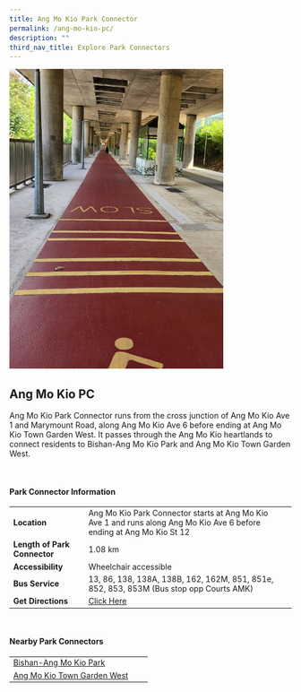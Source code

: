 ```yaml
---
title: Ang Mo Kio Park Connector
permalink: /ang-mo-kio-pc/
description: ""
third_nav_title: Explore Park Connectors
---
```

![](/images/ang%20mo%20kio%20ave%208%20park%20connector.jpg)

## Ang Mo Kio PC

Ang Mo Kio Park Connector runs from the cross junction of Ang Mo Kio Ave 1 and Marymount Road, along Ang Mo Kio Ave 6 before ending at Ang Mo Kio Town Garden West. It passes through the Ang Mo Kio heartlands to connect residents to Bishan-Ang Mo Kio Park and Ang Mo Kio Town Garden West.

<br>

#### Park Connector Information

|  |  |  |
| -------- | -------- | -------- |
| **Location** | Ang Mo Kio Park Connector starts at Ang Mo Kio Ave 1 and runs along Ang Mo Kio Ave 6 before ending at Ang Mo Kio St 12 |  |
| **Length of Park Connector** | 1.08 km   |  |
| **Accessibility** | Wheelchair accessible | |
| **Bus Service** | 13, 86, 138, 138A, 138B, 162, 162M, 851, 851e, 852, 853, 853M (Bus stop opp Courts AMK) | |
| **Get Directions** |  [Click Here](https://www.onemap.gov.sg/main/v2/?lat=1.3718537353892077&amp;lng=103.8451446650041) | 

<br>

#### Nearby Park Connectors

|   |  |  |
| -------- | -------- | -------- |
| [Bishan-Ang Mo Kio Park](https://www.nparks.gov.sg/gardens-parks-and-nature/parks-and-nature-reserves/bishan---ang-mo-kio-park) | | |
| [Ang Mo Kio Town Garden West](https://www.nparks.gov.sg/gardens-parks-and-nature/parks-and-nature-reserves/ang-mo-kio-town-garden-west) | | |